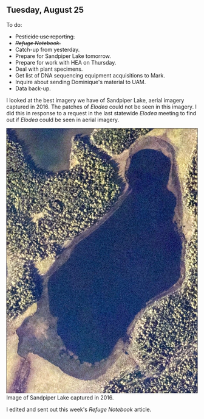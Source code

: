 
## Tuesday, August 25

To do:

* ~~Pesticide use reporting.~~
* ~~*Refuge Notebook*.~~
* Catch-up from yesterday.
* Prepare for Sandpiper Lake tomorrow.
* Prepare for work with HEA on Thursday.
* Deal with plant specimens.
* Get list of DNA sequencing equipment acquisitions to Mark.
* Inquire about sending Dominique's material to UAM.
* Data back-up.

I looked at the best imagery we have of Sandpiper Lake, aerial imagery captured in 2016. The patches of *Elodea* could not be seen in this imagery. I did this in response to a request in the last statewide *Elodea* meeting to find out if *Elodea* could be seen in aerial imagery.

![Image of Sandpiper Lake captured in 2016.](2020-08-25_Sandpiper_Lake_2016_aerial.jpg)\
Image of Sandpiper Lake captured in 2016.

I edited and sent out this week's *Refuge Notebook* article.

